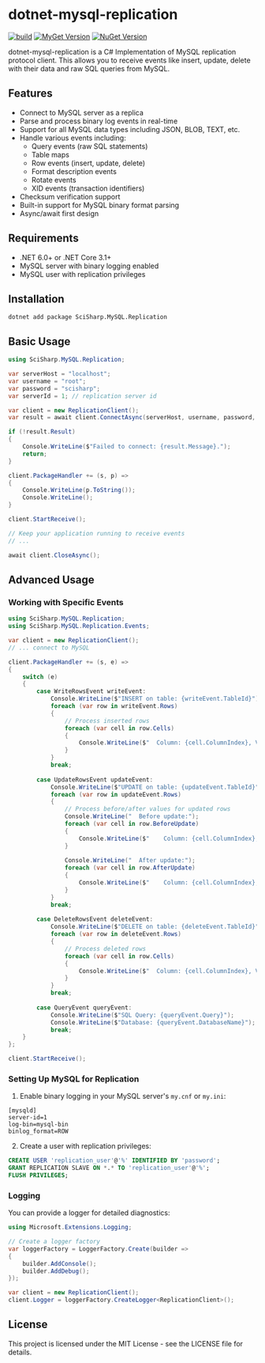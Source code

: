 # dotnet-mysql-replication

[![build](https://github.com/SciSharp/dotnet-mysql-replication/actions/workflows/build.yaml/badge.svg)](https://github.com/SciSharp/dotnet-mysql-replication/actions/workflows/build.yaml)
[![MyGet Version](https://img.shields.io/myget/scisharp/vpre/SciSharp.MySQL.Replication)](https://www.myget.org/feed/scisharp/package/nuget/SciSharp.MySQL.Replication)
[![NuGet Version](https://img.shields.io/nuget/v/SciSharp.MySQL.Replication.svg?style=flat)](https://www.nuget.org/packages/SciSharp.MySQL.Replication/)

dotnet-mysql-replication is a C# Implementation of MySQL replication protocol client. This allows you to receive events like insert, update, delete with their data and raw SQL queries from MySQL.

## Features

- Connect to MySQL server as a replica
- Parse and process binary log events in real-time
- Support for all MySQL data types including JSON, BLOB, TEXT, etc.
- Handle various events including:
  - Query events (raw SQL statements)
  - Table maps
  - Row events (insert, update, delete)
  - Format description events
  - Rotate events
  - XID events (transaction identifiers)
- Checksum verification support
- Built-in support for MySQL binary format parsing
- Async/await first design

## Requirements

- .NET 6.0+ or .NET Core 3.1+
- MySQL server with binary logging enabled
- MySQL user with replication privileges

## Installation

```
dotnet add package SciSharp.MySQL.Replication
```

## Basic Usage

```csharp
using SciSharp.MySQL.Replication;

var serverHost = "localhost";
var username = "root";
var password = "scisharp";
var serverId = 1; // replication server id

var client = new ReplicationClient();
var result = await client.ConnectAsync(serverHost, username, password, serverId);

if (!result.Result)
{
    Console.WriteLine($"Failed to connect: {result.Message}.");
    return;
}

client.PackageHandler += (s, p) =>
{
    Console.WriteLine(p.ToString());
    Console.WriteLine();
}

client.StartReceive();

// Keep your application running to receive events
// ...

await client.CloseAsync();
```

## Advanced Usage

### Working with Specific Events

```csharp
using SciSharp.MySQL.Replication;
using SciSharp.MySQL.Replication.Events;

var client = new ReplicationClient();
// ... connect to MySQL

client.PackageHandler += (s, e) =>
{
    switch (e)
    {
        case WriteRowsEvent writeEvent:
            Console.WriteLine($"INSERT on table: {writeEvent.TableId}");
            foreach (var row in writeEvent.Rows)
            {
                // Process inserted rows
                foreach (var cell in row.Cells)
                {
                    Console.WriteLine($"  Column: {cell.ColumnIndex}, Value: {cell.Value}");
                }
            }
            break;
            
        case UpdateRowsEvent updateEvent:
            Console.WriteLine($"UPDATE on table: {updateEvent.TableId}");
            foreach (var row in updateEvent.Rows)
            {
                // Process before/after values for updated rows
                Console.WriteLine("  Before update:");
                foreach (var cell in row.BeforeUpdate)
                {
                    Console.WriteLine($"    Column: {cell.ColumnIndex}, Value: {cell.Value}");
                }
                
                Console.WriteLine("  After update:");
                foreach (var cell in row.AfterUpdate)
                {
                    Console.WriteLine($"    Column: {cell.ColumnIndex}, Value: {cell.Value}");
                }
            }
            break;
            
        case DeleteRowsEvent deleteEvent:
            Console.WriteLine($"DELETE on table: {deleteEvent.TableId}");
            foreach (var row in deleteEvent.Rows)
            {
                // Process deleted rows
                foreach (var cell in row.Cells)
                {
                    Console.WriteLine($"  Column: {cell.ColumnIndex}, Value: {cell.Value}");
                }
            }
            break;
            
        case QueryEvent queryEvent:
            Console.WriteLine($"SQL Query: {queryEvent.Query}");
            Console.WriteLine($"Database: {queryEvent.DatabaseName}");
            break;
    }
};

client.StartReceive();
```

### Setting Up MySQL for Replication

1. Enable binary logging in your MySQL server's `my.cnf` or `my.ini`:

```
[mysqld]
server-id=1
log-bin=mysql-bin
binlog_format=ROW
```

2. Create a user with replication privileges:

```sql
CREATE USER 'replication_user'@'%' IDENTIFIED BY 'password';
GRANT REPLICATION SLAVE ON *.* TO 'replication_user'@'%';
FLUSH PRIVILEGES;
```

### Logging

You can provide a logger for detailed diagnostics:

```csharp
using Microsoft.Extensions.Logging;

// Create a logger factory
var loggerFactory = LoggerFactory.Create(builder =>
{
    builder.AddConsole();
    builder.AddDebug();
});

var client = new ReplicationClient();
client.Logger = loggerFactory.CreateLogger<ReplicationClient>();
```

## License

This project is licensed under the MIT License - see the LICENSE file for details.
